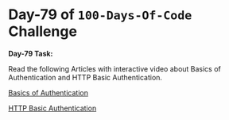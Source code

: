  # Day-79 of `100-Days-Of-Code` Challenge

**Day-79 Task:**

Read the following Articles with interactive video about Basics of Authentication and HTTP Basic Authentication.

[Basics of Authentication](https://roadmap.sh/guides/basics-of-authentication)

[HTTP Basic Authentication](https://roadmap.sh/guides/http-basic-authentication)